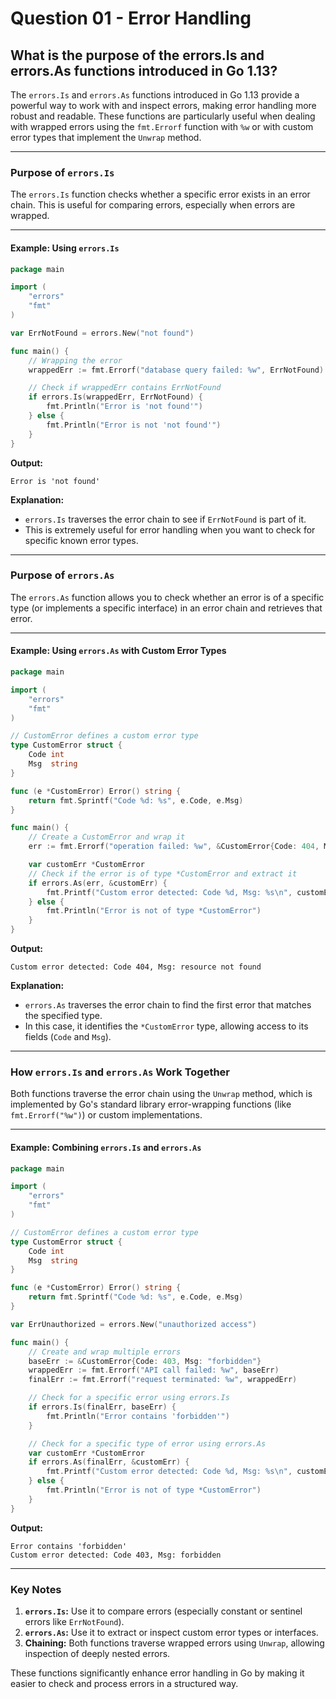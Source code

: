 # Question 01 - Error Handling

##  What is the purpose of the errors.Is and errors.As functions introduced in Go 1.13?

The `errors.Is` and `errors.As` functions introduced in Go 1.13 provide a powerful way to work with and inspect errors, making error handling more robust and readable. These functions are particularly useful when dealing with wrapped errors using the `fmt.Errorf` function with `%w` or with custom error types that implement the `Unwrap` method.

---

### Purpose of `errors.Is`

The `errors.Is` function checks whether a specific error exists in an error chain. This is useful for comparing errors, especially when errors are wrapped.

---

#### Example: Using `errors.Is`

```go
package main

import (
	"errors"
	"fmt"
)

var ErrNotFound = errors.New("not found")

func main() {
	// Wrapping the error
	wrappedErr := fmt.Errorf("database query failed: %w", ErrNotFound)

	// Check if wrappedErr contains ErrNotFound
	if errors.Is(wrappedErr, ErrNotFound) {
		fmt.Println("Error is 'not found'")
	} else {
		fmt.Println("Error is not 'not found'")
	}
}
```

**Output:**
```
Error is 'not found'
```

**Explanation:**
- `errors.Is` traverses the error chain to see if `ErrNotFound` is part of it.
- This is extremely useful for error handling when you want to check for specific known error types.

---

### Purpose of `errors.As`

The `errors.As` function allows you to check whether an error is of a specific type (or implements a specific interface) in an error chain and retrieves that error.

---

#### Example: Using `errors.As` with Custom Error Types

```go
package main

import (
	"errors"
	"fmt"
)

// CustomError defines a custom error type
type CustomError struct {
	Code int
	Msg  string
}

func (e *CustomError) Error() string {
	return fmt.Sprintf("Code %d: %s", e.Code, e.Msg)
}

func main() {
	// Create a CustomError and wrap it
	err := fmt.Errorf("operation failed: %w", &CustomError{Code: 404, Msg: "resource not found"})

	var customErr *CustomError
	// Check if the error is of type *CustomError and extract it
	if errors.As(err, &customErr) {
		fmt.Printf("Custom error detected: Code %d, Msg: %s\n", customErr.Code, customErr.Msg)
	} else {
		fmt.Println("Error is not of type *CustomError")
	}
}
```

**Output:**
```
Custom error detected: Code 404, Msg: resource not found
```

**Explanation:**
- `errors.As` traverses the error chain to find the first error that matches the specified type.
- In this case, it identifies the `*CustomError` type, allowing access to its fields (`Code` and `Msg`).

---

### How `errors.Is` and `errors.As` Work Together

Both functions traverse the error chain using the `Unwrap` method, which is implemented by Go's standard library error-wrapping functions (like `fmt.Errorf("%w")`) or custom implementations.

---

#### Example: Combining `errors.Is` and `errors.As`

```go
package main

import (
	"errors"
	"fmt"
)

// CustomError defines a custom error type
type CustomError struct {
	Code int
	Msg  string
}

func (e *CustomError) Error() string {
	return fmt.Sprintf("Code %d: %s", e.Code, e.Msg)
}

var ErrUnauthorized = errors.New("unauthorized access")

func main() {
	// Create and wrap multiple errors
	baseErr := &CustomError{Code: 403, Msg: "forbidden"}
	wrappedErr := fmt.Errorf("API call failed: %w", baseErr)
	finalErr := fmt.Errorf("request terminated: %w", wrappedErr)

	// Check for a specific error using errors.Is
	if errors.Is(finalErr, baseErr) {
		fmt.Println("Error contains 'forbidden'")
	}

	// Check for a specific type of error using errors.As
	var customErr *CustomError
	if errors.As(finalErr, &customErr) {
		fmt.Printf("Custom error detected: Code %d, Msg: %s\n", customErr.Code, customErr.Msg)
	} else {
		fmt.Println("Error is not of type *CustomError")
	}
}
```

**Output:**
```
Error contains 'forbidden'
Custom error detected: Code 403, Msg: forbidden
```

---

### Key Notes
1. **`errors.Is`:** Use it to compare errors (especially constant or sentinel errors like `ErrNotFound`).
2. **`errors.As`:** Use it to extract or inspect custom error types or interfaces.
3. **Chaining:** Both functions traverse wrapped errors using `Unwrap`, allowing inspection of deeply nested errors.

These functions significantly enhance error handling in Go by making it easier to check and process errors in a structured way.